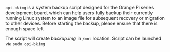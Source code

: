 `opi-bkimg` is a system backup script designed for the Orange Pi series development board, which can help users fully backup their currently running Linux system to an image file for subsequent recovery or migration to other devices. Before starting the backup, please ensure that there is enough space left

The script will create _backup.img_ in `/mnt` location. Script can be launched via `sudo opi-bkimg`
